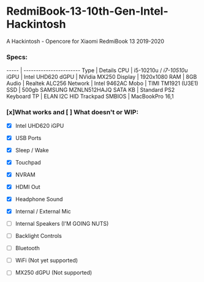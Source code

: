 # RedmiBook-13-10th-Gen-Intel-Hackintosh
A Hackintosh - Opencore for Xiaomi RedmiBook 13 2019-2020

### Specs:
----- | -----------------------
Type | Details
CPU | i5-10210u / *i7-10510u*
iGPU | Intel UHD620
dGPU | NVidia MX250
Display | 1920x1080
RAM | 8GB 
Audio | Realtek ALC256
Network | Intel 9462AC
Mobo | TIMI TM1921 (U3E1)
SSD | 500gb SAMSUNG MZNLN512HAJQ SATA
KB | Standard PS2 Keyboard
TP | ELAN I2C HID Trackpad
SMBIOS | MacBookPro 16,1

### [x]What works and [ ] What doesn't or WIP:
- [x] Intel UHD620 iGPU
- [x] USB Ports
- [x] Sleep / Wake
- [x] Touchpad
- [x] NVRAM
- [x] HDMI Out
- [x] Headphone Sound
- [x] Internal / External Mic

- [ ] Internal Speakers (I'M GOING NUTS)
- [ ] Backlight Controls
- [ ] Bluetooth
- [ ] WiFi (Not yet supported)
- [ ] MX250 dGPU (Not supported)
